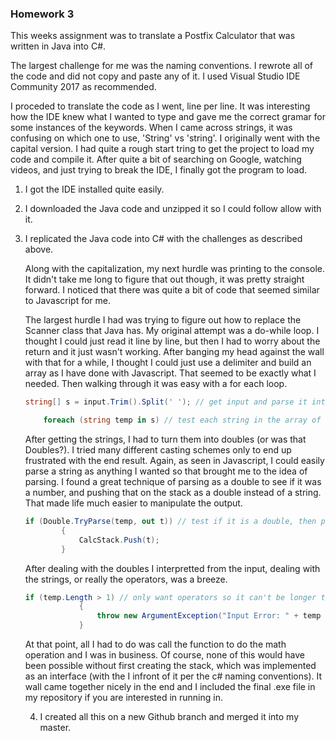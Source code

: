 ### Homework 3

This weeks assignment was to translate a Postfix Calculator that was written in Java into C#.

The largest challenge for me was the naming conventions. I rewrote all of the code and did not copy 
and paste any of it. I used Visual Studio IDE Community 2017 as recommended. 

I proceded to translate the code as I went, line per line. It was interesting how the IDE knew
what I wanted to type and gave me the correct gramar for some instances of the keywords. When I came 
across strings, it was confusing on which one to use, 'String' vs 'string'. I originally went with the
capital version. I had quite a rough start tring to get the project to load my code and compile it. After 
quite a bit of searching on Google, watching videos, and just trying to break the IDE, I finally got the 
program to load. 

1. I got the IDE installed quite easily.

2. I downloaded the Java code and unzipped it so I could follow allow with it.

3. I replicated the Java code into C# with the challenges as described above. 

	Along with the capitalization, my next hurdle was printing to the console. It didn't take me long to
	figure that out though, it was pretty straight forward. I noticed that there was quite a bit of code
	that seemed similar to Javascript for me.
	
	The largest hurdle I had was trying to figure out how to replace the Scanner class that Java has. My 
	original attempt was a do-while loop. I thought I could just read it line by line, but then I had to
	worry about the return and it just wasn't working. After banging my head against the wall with that for
	a while, I thought I could just use a delimiter and build an array as I have done with Javascript.
	That seemed to be exactly what I needed. Then walking through it was easy with a for each loop.
	
	```c#
	string[] s = input.Trim().Split(' '); // get input and parse it into seperate strings using a space as a delimiter

        foreach (string temp in s) // test each string in the array of strings
    ```
	
	After getting the strings, I had to turn them into doubles (or was that Doubles?). I tried many
	different casting schemes only to end up frustrated with the end result. Again, as seen in Javascript,
	I could easily parse a string as anything I wanted so that brought me to the idea of parsing. I found
	a great technique of parsing as a double to see if it was a number, and pushing that on the stack as
	a double instead of a string. That made life much easier to manipulate the output. 
	
	```c#
	if (Double.TryParse(temp, out t)) // test if it is a double, then push it
            {
                CalcStack.Push(t);
            }
	```
	
	After dealing with the doubles I interpretted from the input, dealing with the strings, or really the
	operators, was a breeze.
	
	```c#
	if (temp.Length > 1) // only want operators so it can't be longer than 1
                {
                    throw new ArgumentException("Input Error: " + temp + " is not an allowed number or operator");
                }
	```
	
	At that point, all I had to do was call the function to do the math operation and I was in business. Of
	course, none of this would have been possible without first creating the stack, which was implemented as an
	interface (with the I infront of it per the c# naming conventions). It wall came together nicely in the end
	and I included the final .exe file in my repository if you are interested in running in.
	
	4. I created all this on a new Github branch and merged it into my master. 
	
	
	
	